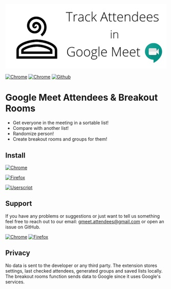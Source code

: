 <p align="center">
  <img src="https://raw.githubusercontent.com/C4illin/Google-Meet-Attendees/master/extensions/marketing/1400x560.png">
</p>

[![Chrome](https://img.shields.io/chrome-web-store/users/olmgpgbhojeoalaimckcpgkadjkejacl.svg?style=for-the-badge&label=Chrome&logo=google%20chrome&logoColor=white)](https://chrome.google.com/webstore/detail/olmgpgbhojeoalaimckcpgkadjkejacl/)
[![Chrome](https://img.shields.io/chrome-web-store/v/olmgpgbhojeoalaimckcpgkadjkejacl.svg?style=for-the-badge&label=Version&logo=google%20meet&logoColor=white)](https://chrome.google.com/webstore/detail/olmgpgbhojeoalaimckcpgkadjkejacl/)
[![Github](https://img.shields.io/github/stars/C4illin/Google-Meet-Attendees?logo=github&logoColor=white&style=for-the-badge)](https://github.com/C4illin/Google-Meet-Attendees/stargazers/)


# Google Meet Attendees & Breakout Rooms
- Get everyone in the meeting in a sortable list!
- Compare with another list!
- Randomize person!
- Create breakout rooms and groups for them!

## Install

[![Chrome](https://img.shields.io/chrome-web-store/users/olmgpgbhojeoalaimckcpgkadjkejacl.svg?style=for-the-badge&label=Chrome&logo=google%20chrome&logoColor=white)](https://chrome.google.com/webstore/detail/olmgpgbhojeoalaimckcpgkadjkejacl/)

[![Firefox](https://img.shields.io/amo/users/gmeet-attendees?label=Firefox&logo=firefox&logoColor=white&style=for-the-badge)](https://addons.mozilla.org/firefox/addon/gmeet-attendees/)


[![Userscript](https://img.shields.io/badge/dynamic/json?query=total_installs&url=https%3A%2F%2Fgreasyfork.org%2Fscripts%2F429217.json&label=Userscript&logo=javascript&logoColor=white&style=for-the-badge)](https://greasyfork.org/scripts/429217-google-meet-attendees-breakout-rooms/code/Google%20Meet%20Attendees%20%20Breakout%20Rooms.user.js)

<!-- [![Userscript](https://img.shields.io/badge/Userscript-Download-brightgreen.svg?style=for-the-badge&label=Userscript&logo=javascript&logoColor=white)](https://greasyfork.org/scripts/429217-google-meet-attendees-breakout-rooms/code/Google%20Meet%20Attendees%20%20Breakout%20Rooms.user.js) -->

## Support

If you have any problems or suggestions or just want to tell us something feel free to reach out to our email:
gmeet.attendees@gmail.com or open an issue on GitHub.

[![Chrome](https://img.shields.io/chrome-web-store/stars/olmgpgbhojeoalaimckcpgkadjkejacl?label=Chrome&style=for-the-badge&logo=google%20chrome&logoColor=white)](https://chrome.google.com/webstore/detail/olmgpgbhojeoalaimckcpgkadjkejacl/) 
[![Firefox](https://img.shields.io/amo/stars/gmeet-attendees?label=Firefox&logo=firefox&logoColor=white&style=for-the-badge)](https://addons.mozilla.org/firefox/addon/gmeet-attendees/reviews/)

## Privacy
No data is sent to the developer or any third party. 
The extension stores settings, last checked attendees, generated groups and saved lists locally. 
The breakout rooms function sends data to Google since it uses Google's services.